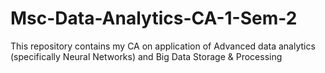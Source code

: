 # Msc-Data-Analytics-CA-1-Sem-2
This repository contains my CA on application of Advanced data analytics (specifically Neural Networks) and Big Data Storage &amp; Processing
